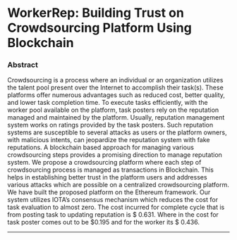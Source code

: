 # WorkerRep: Building Trust on Crowdsourcing Platform Using Blockchain

### Abstract
Crowdsourcing is a process where an individual or an organization utilizes the talent pool present
over the Internet to accomplish their task(s). These platforms offer numerous advantages such
as reduced cost, better quality, and lower task completion time. To execute tasks efficiently,
with the worker pool available on the platform, task posters rely on the reputation managed
and maintained by the platform. Usually, reputation management system works on ratings
provided by the task posters. Such reputation systems are susceptible to several attacks as users
or the platform owners, with malicious intents, can jeopardize the reputation system with fake
reputations. A blockchain based approach for managing various crowdsourcing steps provides a
promising direction to manage reputation system. We propose a crowdsourcing platform where
each step of crowdsourcing process is managed as transactions in Blockchain. This helps in
establishing better trust in the platform users and addresses various attacks which are possible
on a centralized crowdsourcing platform. We have built the proposed platform on the Ethereum
framework. Our system utilizes IOTA’s consensus mechanism which reduces the cost for task
evaluation to almost zero. The cost incurred for complete cycle that is from posting task to
updating reputation is $ 0.631. Where in the cost for task poster comes out to be $0.195 and for
the worker its $ 0.436.

----
